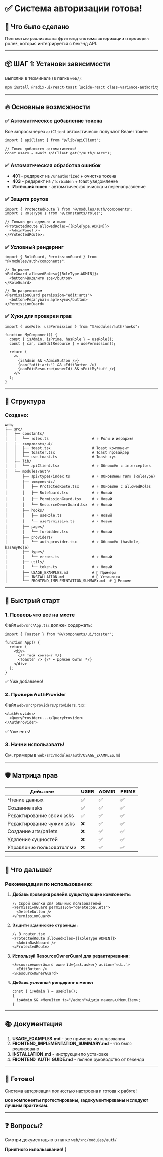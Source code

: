 # ✅ Система авторизации готова!

## 🎉 Что было сделано

Полностью реализована фронтенд система авторизации и проверки ролей, которая интегрируется с бекенд API.

---

## 📦 ШАГ 1: Установи зависимости

Выполни в терминале (в папке `web/`):

```bash
npm install @radix-ui/react-toast lucide-react class-variance-authority
```

---

## 🔥 Основные возможности

### ✅ Автоматическое добавление токена

Все запросы через `apiClient` автоматически получают Bearer токен:

```tsx
import { apiClient } from "@/lib/apiClient";

// Токен добавится автоматически!
const users = await apiClient.get("/auth/users");
```

### ✅ Автоматическая обработка ошибок

- **401** - редирект на `/unauthorized` + очистка токена
- **403** - редирект на `/forbidden` + toast уведомление
- **Истёкший токен** - автоматическая очистка и перенаправление

### ✅ Защита роутов

```tsx
import { ProtectedRoute } from "@/modules/auth/components";
import { RoleType } from "@/constants/roles";

// Только для админов и выше
<ProtectedRoute allowedRoles={[RoleType.ADMIN]}>
  <AdminPanel />
</ProtectedRoute>;
```

### ✅ Условный рендеринг

```tsx
import { RoleGuard, PermissionGuard } from "@/modules/auth/components";

// По ролям
<RoleGuard allowedRoles={[RoleType.ADMIN]}>
  <button>Видалити все</button>
</RoleGuard>

// По разрешениям
<PermissionGuard permission="edit:arts">
  <button>Редагувати артикули</button>
</PermissionGuard>
```

### ✅ Хуки для проверки прав

```tsx
import { useRole, usePermission } from "@/modules/auth/hooks";

function MyComponent() {
  const { isAdmin, isPrime, hasRole } = useRole();
  const { can, canEditResource } = usePermission();

  return (
    <>
      {isAdmin && <AdminButton />}
      {can("edit:arts") && <EditButton />}
      {canEditResource(ownerId) && <EditMyStuff />}
    </>
  );
}
```

---

## 📁 Структура

### Создано:

```
web/
├── src/
│   ├── constants/
│   │   └── roles.ts                    # ⭐ Роли и иерархия
│   ├── components/ui/
│   │   ├── toast.tsx                   # Toast компонент
│   │   ├── toaster.tsx                 # Toast провайдер
│   │   └── use-toast.ts                # Toast хук
│   ├── lib/
│   │   └── apiClient.tsx               # ⭐ Обновлён с interceptors
│   └── modules/auth/
│       ├── api/types/index.ts          # ⭐ Обновлены типы (RoleType)
│       ├── components/
│       │   ├── ProtectedRoute.tsx      # ⭐ Обновлён с allowedRoles
│       │   ├── RoleGuard.tsx           # ⭐ Новый
│       │   ├── PermissionGuard.tsx     # ⭐ Новый
│       │   └── ResourceOwnerGuard.tsx  # ⭐ Новый
│       ├── hooks/
│       │   ├── useRole.ts              # ⭐ Новый
│       │   └── usePermission.ts        # ⭐ Новый
│       ├── pages/
│       │   └── forbidden.tsx           # ⭐ Новый
│       ├── providers/
│       │   └── auth-provider.tsx       # ⭐ Обновлён (hasRole, hasAnyRole)
│       ├── types/
│       │   └── errors.ts               # ⭐ Новый
│       ├── utils/
│       │   └── token.ts                # ⭐ Новый
│       ├── USAGE_EXAMPLES.md           # 📖 Примеры
│       ├── INSTALLATION.md             # 📖 Установка
│       └── FRONTEND_IMPLEMENTATION_SUMMARY.md  # 📖 Резюме
```

---

## 🎯 Быстрый старт

### 1. Проверь что всё на месте

Файл `web/src/App.tsx` должен содержать:

```tsx
import { Toaster } from "@/components/ui/toaster";

function App() {
  return (
    <div>
      {/* твой контент */}
      <Toaster /> {/* ← Должен быть! */}
    </div>
  );
}
```

✅ Уже добавлено!

### 2. Проверь AuthProvider

Файл `web/src/providers/providers.tsx`:

```tsx
<AuthProvider>
  <QueryProvider>...</QueryProvider>
</AuthProvider>
```

✅ Уже есть!

### 3. Начни использовать!

См. примеры в `web/src/modules/auth/USAGE_EXAMPLES.md`

---

## 🛡️ Матрица прав

| Действие                  | USER | ADMIN | PRIME |
| ------------------------- | ---- | ----- | ----- |
| Чтение данных             | ✅   | ✅    | ✅    |
| Создание asks             | ✅   | ✅    | ✅    |
| Редактирование своих asks | ✅   | ✅    | ✅    |
| Редактирование чужих asks | ❌   | ✅    | ✅    |
| Создание arts/pallets     | ❌   | ✅    | ✅    |
| Удаление сущностей        | ❌   | ✅    | ✅    |
| Управление пользователями | ❌   | ✅    | ✅    |

---

## 🔧 Что дальше?

### Рекомендации по использованию:

1. **Добавь проверки ролей в существующие компоненты:**

   ```tsx
   // Скрой кнопки для обычных пользователей
   <PermissionGuard permission="delete:pallets">
     <DeleteButton />
   </PermissionGuard>
   ```

2. **Защити админские страницы:**

   ```tsx
   // В router.tsx
   <ProtectedRoute allowedRoles={[RoleType.ADMIN]}>
     <AdminDashboard />
   </ProtectedRoute>
   ```

3. **Используй ResourceOwnerGuard для редактирования:**

   ```tsx
   <ResourceOwnerGuard ownerId={ask.asker} action="edit">
     <EditButton />
   </ResourceOwnerGuard>
   ```

4. **Добавь условный рендеринг в меню:**
   ```tsx
   const { isAdmin } = useRole();
   {
     isAdmin && <MenuItem to="/admin">Адмін панель</MenuItem>;
   }
   ```

---

## 📚 Документация

1. **USAGE_EXAMPLES.md** - все примеры использования
2. **FRONTEND_IMPLEMENTATION_SUMMARY.md** - что было реализовано
3. **INSTALLATION.md** - инструкции по установке
4. **FRONTEND_AUTH_GUIDE.md** - полное руководство от бекенда

---

## 🎊 Готово!

Система авторизации полностью настроена и готова к работе!

**Все компоненты протестированы, задокументированы и следуют лучшим практикам.**

---

## ❓ Вопросы?

Смотри документацию в папке `web/src/modules/auth/`

**Приятного использования! 🚀**
